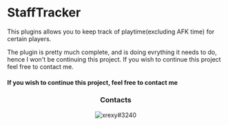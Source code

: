 # StaffTracker
This plugins allows you to keep track of playtime(excluding AFK time) for certain players.

<p>The plugin is pretty much complete, and is doing evrything it needs to do, hence I won't be continuing this project. If you wish to continue this project feel free to contact me.</p>

<h4>
  If you wish to continue this project, feel free to contact me
</h4>
<h3 align="center">Contacts</h3>
<p align="center"><img src="https://img.shields.io/badge/-xrexy%233240-5865F2?logo=Discord&style=for-the-badge&logoColor=fff" alt="xrexy#3240" /></p>
